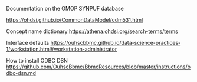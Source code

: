 Documentation on the OMOP SYNPUF database


https://ohdsi.github.io/CommonDataModel/cdm531.html


Concept name dictionary
https://athena.ohdsi.org/search-terms/terms


Interface defaults
https://ouhscbbmc.github.io/data-science-practices-1/workstation.html#workstation-administrator

How to install ODBC DSN
https://github.com/OuhscBbmc/BbmcResources/blob/master/instructions/odbc-dsn.md